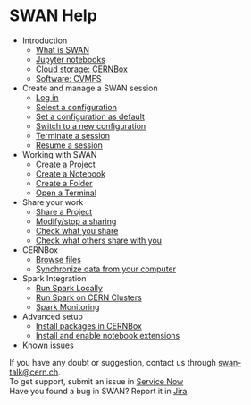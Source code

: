 # SWAN Help

* Introduction
    * [What is SWAN](intro/what_is.md)
    * [Jupyter notebooks](intro/jupyter.md)
    * [Cloud storage: CERNBox](intro/cernbox.md)
    * [Software: CVMFS](intro/cvmfs.md)
* Create and manage a SWAN session
    * [Log in](session/login.md)
    * [Select a configuration](session/select.md)
    * [Set a configuration as default](session/set_default.md)
    * [Switch to a new configuration](session/switch.md)
    * [Terminate a session](session/terminate.md)
    * [Resume a session](session/resume.md)
* Working with SWAN
    * [Create a Project](swan/create_proj.md)
    * [Create a Notebook](swan/create_notebook.md)
    * [Create a Folder](swan/create_folder.md)
    * [Open a Terminal](swan/open_terminal.md)
* Share your work
    * [Share a Project](share/how_to.md)
    * [Modify/stop a sharing](share/modify.md)
    * [Check what you share](share/being_shared.md)
    * [Check what others share with you](share/shared_with_me.md)
* CERNBox
    * [Browse files](cernbox/browse.md)
    * [Synchronize data from your computer](cernbox/sync_files.md)
* Spark Integration
    * [Run Spark Locally](spark/local.md)
    * [Run Spark on CERN Clusters](spark/clusters.md)
    * [Spark Monitoring](spark/monitoring.md)
* Advanced setup
    * [Install packages in CERNBox](advanced/install_packages.md)
    * [Install and enable notebook extensions](advanced/enable_extensions.md)
* [Known issues](issues.md)

If you have any doubt or suggestion, contact us through [swan-talk@cern.ch](mailto:swan-talk@cern.ch).
<br>To get support, submit an issue in [Service Now](https://cern.service-now.com/service-portal/function.do?name=swan)
<br>Have you found a bug in SWAN? Report it in [Jira](https://its.cern.ch/jira/browse/UCA).